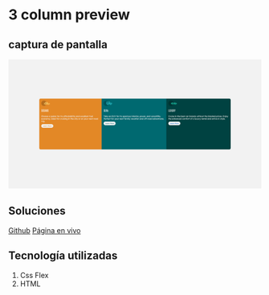 # 3 column preview

## captura de pantalla
![Imagen](./Screenshot)

## Soluciones
[Github](https://github.com/Jmpa248/fronte-mentor-3-columnas)
[Página en vivo](https://jmpa248.github.io/fronte-mentor-3-columnas/)

## Tecnología utilizadas

1. Css Flex
2. HTML
